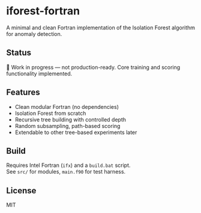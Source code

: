 # iforest-fortran
A minimal and clean Fortran implementation of the Isolation Forest algorithm for anomaly detection.  

## Status

🚧 Work in progress — not production-ready. Core training and scoring functionality implemented.

## Features

- Clean modular Fortran (no dependencies)
- Isolation Forest from scratch
- Recursive tree building with controlled depth
- Random subsampling, path-based scoring
- Extendable to other tree-based experiments later

## Build

Requires Intel Fortran (`ifx`) and a `build.bat` script.  
See `src/` for modules, `main.f90` for test harness.

## License

MIT
